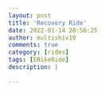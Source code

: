 ```yaml
---
layout: post
title: 'Recovery Ride'
date: 2022-01-14 20:56:25
author: multishiv19
comments: true
category: [rides]
tags: [EBikeRide]
description: |
    
---
```





<div width='100%' class='strava-embed-placeholder' data-embed-type='activity' data-embed-id='6520739654'></div>
<script src='https://strava-embeds.com/embed.js'></script>
